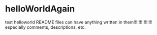 # helloWorldAgain
test
helloworld
README files can have anything written in them!!!!!!!!!!!!!!!
especially comments, descriptions, etc. 
